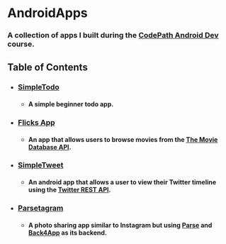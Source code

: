 # AndroidApps

### A collection of apps I built during the [CodePath Android Dev](https://codepath.org/classes) course.

## Table of Contents

- ### [SimpleTodo](/SimpleTodo)
  - #### A simple beginner todo app.

- ### [Flicks App](/Flicks_App)
  - #### An app that allows users to browse movies from the [The Movie Database API](https://developers.themoviedb.org/3/getting-started/introduction).

- ### [SimpleTweet](/SimpleTweet)
  - #### An android app that allows a user to view their Twitter timeline using the [Twitter REST API](https://dev.twitter.com/rest/public).

- ### [Parsetagram](Parsetagram)
  - #### A photo sharing app similar to Instagram but using [Parse](https://parseplatform.org/) and [Back4App](https://www.back4app.com/) as its backend.
